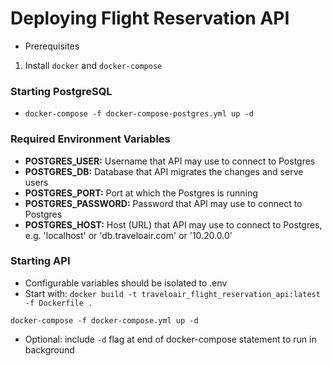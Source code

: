 # Deploying Flight Reservation API

- Prerequisites
1. Install `docker` and `docker-compose`

### Starting PostgreSQL
- `docker-compose -f docker-compose-postgres.yml up -d`

### Required Environment Variables
- **POSTGRES_USER:** Username that API may use to connect to Postgres
- **POSTGRES_DB:** Database that API migrates the changes and serve users
- **POSTGRES_PORT:** Port at which the Postgres is running
- **POSTGRES_PASSWORD:** Password that API may use to connect to Postgres
- **POSTGRES_HOST:** Host (URL) that API may use to connect to Postgres, e.g. 'localhost' or 'db.traveloair.com' or '10.20.0.0'


### Starting API
- Configurable variables should be isolated to .env
- Start with:
`docker build -t traveloair_flight_reservation_api:latest -f Dockerfile .`

`docker-compose -f docker-compose.yml up -d`
- Optional: include `-d` flag at end of docker-compose statement to run in background